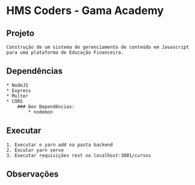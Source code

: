 # HMS Coders - Gama Academy

## Projeto
    Construção de um sistema de gerenciamento de conteúdo em Javascript para uma plataforma de Educação Financeira.


## Dependências
    * NodeJS
    * Express
    * Multer
    * CORS
        ### Dev Dependências:
            * nodemon

## Executar
    1. Executar o yarn add na pasta backend
    2. Excutar yarn serve
    3. Executar requisições rest no localhost:3001/cursos

## Observações
    
